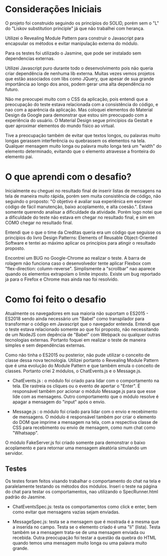 # Considerações Iniciais

O projeto foi construido seguindo os princípios do SOLID, porém sem o "L" do "Liskov substitution principle" já que não trabalhei com herança.

Utilizei o Revealing Module Pattern para construir o Javascript para encapsular os métodos e evitar manipulação externa do módulo.

Para os testes foi utilizado o Jasmine, que pode ser instalado sem dependencias externas. 

Utilizei Javascript puro durante todo o desenvolvimento pois não queria criar dependência de nenhuma lib externa. Muitas vezes vemos projetos que estão associados com libs como JQuery, que apesar de sua grande importância ao longo dos anos, podem gerar uma alta dependência no futuro.

Não me preocupei muito com o CSS da aplicação, pois entendi que a preocupação do teste estava relacionada com a consistência do código, e nao com a aparência da aplicação. Mas coloquei elementos do Material Design da Google para demonstrar que estou sim preocupado com a experiência do usuário. O Material Design segue princípios da Gestalt e quer aproximar elementos do mundo físico ao virtual. 

Tive a preocupação também de evitar que textos longos, ou palavras muito longas gerassem interferência ou quebrassem os elementos na tela. Qualquer mensagem muito longa ou palavra muito longa terá um "width" do elemento determinado, evitando que o elemento atravesse a fronteira do elemento pai.

# O que aprendi com o desafio?

Inicialmente eu cheguei no resultado final de inserir listas de mensagens na tela de maneira muito rápida, porém sem muita consistência de código, não seguindo o proposto: "O objetivo é avaliar sua experiênica em escrever código de fácil manutenção, baixo acoplamento, e alta coesão.". Estava somente querendo analisar a dificuldade da atividade. Porém logo notei que a dificuldade do teste não estava em chegar no resultado final, e sim em COMO chegar no resultado final.

Entendi que o que o time da Creditas queria era um código que seguisse os princípios do livro Design Patterns: Elements of Reusable Object-Oriented Software e tentei ao máximo aplicar os princípios para atingir o resultado proposto.

Encontrei um BUG no Google-Chrome ao realizar o teste. A barra de rolagem não funciona caso o desenvolvedor tente aplicar Flexbox com "flex-direction: column-reverse". Simplismente a "scrollbar" nao aparece quando os elementos extrapolam o limite imposto. Existe um bug reportado ja para o Firefox e Chrome mas ainda nao foi resolvido.

# Como foi feito o desafio

Atualmente os navegadores em sua maioria não suportam o ES2015 - ES2018 sendo ainda necessário um "Babel" como transpilador para transformar o código em Javascript que o navegador entenda. Entendi que o teste estava relacionado somente ao que foi proposto, não necessitando de um NodeJS com depência de "Babel" com Webpack ou qualquer outras tecnologias externas. Portanto foquei em realizar o teste de maneira simples e sem dependências externas. 

Como não tinha o ES2015 ou posterior, não pude utilizar o conceito de classe dessa nova tecnologia. Utilizei portanto o Revealing Module Pattern que é uma evolução do Module Pattern e que também emula o conceito de classes. Portanto criei 2 módulos, o ChatEvents.js e o Message.js. 

- ChatEvents.js : o módulo foi criado para lidar com o comportamento na tela. Ele rastreia os cliques ou o evento de apertar o "Enter". É responsável também por acionar o módulo Message.js para que esse lide com as mensagens. Outro comportamento que o módulo resolve é apagar a mensagem do "input" após o envio. 

- Message.js : o módulo foi criado para lidar com o envio e recebimento de mensagens. O módulo é responsável também por criar o elemento do DOM que imprime a mensagem na tela, com a respectiva classe de CSS para recebimento ou envio de mensagem, como num chat como "Whatsapp".

O módulo FakeServer.js foi criado somente para demonstrar o baixo acoplamento e para retornar uma mensagem aleatória simulando um servidor.  

## Testes

Os testes foram feitos visando trabalhar o comportamento do chat na tela e paralelamente testando os métodos dos módulos. Inseri o teste na página do chat para testar os comportamentos, nao utilizando o SpecRunner.html padrão do Jasmine.

- ChatEventsSpec.js: testa os comportamentos como click e enter, bem como evitar que mensagens vazias sejam enviadas.

- MessageSpec.js: testa se a mensagem que é mostrada é a mesma que a inserida no campo. Testa se o elemento criado é uma "li" (lista). Testa também se a mensagem trata-se de uma mensagem enviada ou recebida. Outra preocupação foi testar a questão da quebra do HTML quando temos uma mensagem muito longa ou uma palavra muito grande.  


